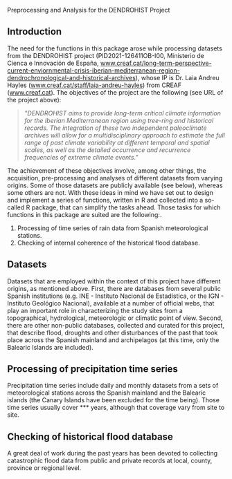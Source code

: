 Preprocessing and Analysis for the DENDROHIST Project

## Introduction
The need for the functions in this package arose while processing datasets from the DENDROHIST project (PID2021-126411OB-I00, Ministerio de Cienca e Innovación de España, www.creaf.cat/long-term-perspective-current-enviornmental-crisis-iberian-mediterranean-region-dendrochronological-and-historical-archives), whose IP is Dr. Laia Andreu Hayles (www.creaf.cat/staff/laia-andreu-hayles) from CREAF (www.creaf.cat).
The objectives of the project are the following (see URL of the project above):


> *"DENDROHIST aims to provide long-term critical climate information for the Iberian Mediterranean region using tree-ring and historical records. The integration of these two independent paleoclimate archives will  allow for a multidisciplinary approach to estimate the full range of past climate variability at different temporal and spatial scales, as well as the detailed occurrence and recurrence frequencies of extreme climate events."*

The achievement of these objectives involve, among other things, the acquisition, pre-processing and analyses of different datasets from varying origins. Some of those datasets are publicly available (see below), whereas some others are not. With these ideas in mind we have set out to design and implement a series of functions, written in R and collected into a so-called R package, that can simplify the tasks ahead. 
Those tasks for which functions in this package are suited are the following:.

1. Processing of time series of rain data from Spanish meteorological stations.
2. Checking of internal coherence of the historical flood database.


## Datasets
Datasets that are employed within the context of this project have different origins, as mentioned above. First, there are databases from several public Spanish institutions (e.g. INE - Instituto Nacional de Estadística, or the IGN - Instituto Geológico Nacional), available at a number of official webs, that play an important role in characterizing the study sites from a topographical, hydrological, meteorologic or climatic point of view. Second, there are other non-public databases, collected and curated for this project, that describe flood, droughts and other disturbances of the  past that took place across the Spanish mainland and archipelagos (at this time, only the Balearic Islands are included).


## Processing of precipitation time series
Precipitation time series include daily and monthly datasets from a sets of meteorological stations across the Spanish mainland and the Balearic islands (the Canary Islands have been excluded for the time being). Those time series usually cover *** years, although that coverage vary from site to site.

## Checking of historical flood database
A great deal of work during the past years has been devoted to collecting catastrophic flood data from public and private records at local, county, province or regional level.
